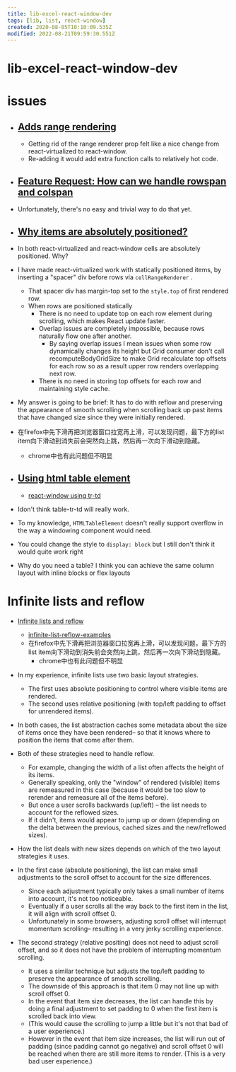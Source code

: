 ```yaml
---
title: lib-excel-react-window-dev
tags: [lib, list, react-window]
created: 2020-08-05T10:10:09.535Z
modified: 2022-08-21T09:59:30.551Z
---
```


# lib-excel-react-window-dev

# issues

- ## [Adds range rendering](https://github.com/bvaughn/react-window/pull/218)
  - Getting rid of the range renderer prop felt like a nice change from react-virtualized to react-window. 
  - Re-adding it would add extra function calls to relatively hot code.

- ## [Feature Request: How can we handle rowspan and colspan](https://github.com/pupudu/window-table/issues/21)
- Unfortunately, there's no easy and trivial way to do that yet.

- ## [Why items are absolutely positioned?](https://github.com/bvaughn/react-window/issues/133)
- In both react-virtualized and react-window cells are absolutely positioned. Why?
- I have made react-virtualized work with statically positioned items, by inserting a "spacer" div before rows via `cellRangeRenderer` . 
  - That spacer div has margin-top set to the `style.top` of first rendered row.
  - When rows are positioned statically
    - There is no need to update top on each row element during scrolling, which makes React update faster.
    - Overlap issues are completely impossible, because rows naturally flow one after another. 
      - By saying overlap issues I mean issues when some row dynamically changes its height but Grid consumer don't call recomputeBodyGridSize to make Grid recalculate top offsets for each row so as a result upper row renders overlapping next row.
    - There is no need in storing top offsets for each row and maintaining style cache.

- My answer is going to be brief: It has to do with reflow and preserving the appearance of smooth scrolling when scrolling back up past items that have changed size since they were initially rendered.
- 在firefox中先下滑再把浏览器窗口拉宽再上滑，可以发现问题，最下方的list item向下滑动到消失前会突然向上跳，然后再一次向下滑动到隐藏。
  - chrome中也有此问题但不明显

- ## [Using html table element](https://github.com/bvaughn/react-window/issues/60)
  - [react-window using tr-td](https://codesandbox.io/s/rrn61wkzwm?file=/index.js)
- Idon't think table-tr-td will really work. 
- To my knowledge, `HTMLTableElement` doesn't really support overflow in the way a windowing component would need. 
- You could change the style to `display: block` but I still don't think it would quite work right
- Why do you need a table? I think you can achieve the same column layout with inline blocks or flex layouts

# Infinite lists and reflow

- [Infinite lists and reflow](https://gist.github.com/bvaughn/ded0061d712a30c22b0a591cec4aa576)
  - [infinite-list-reflow-examples](https://github.com/bvaughn/infinite-list-reflow-examples)
  - 在firefox中先下滑再把浏览器窗口拉宽再上滑，可以发现问题，最下方的list item向下滑动到消失前会突然向上跳，然后再一次向下滑动到隐藏。
    - chrome中也有此问题但不明显

- In my experience, infinite lists use two basic layout strategies. 
  - The first uses absolute positioning to control where visible items are rendered. 
  - The second uses relative positioning (with top/left padding to offset for unrendered items).
- In both cases, the list abstraction caches some metadata about the size of items once they have been rendered– so that it knows where to position the items that come after them.
- Both of these strategies need to handle reflow. 
  - For example, changing the width of a list often affects the height of its items. 
  - Generally speaking, only the "window" of rendered (visible) items are remeasured in this case (because it would be too slow to rerender and remeasure all of the items before). 
  - But once a user scrolls backwards (up/left) – the list needs to account for the reflowed sizes. 
  - If it didn't, items would appear to jump up or down (depending on the delta between the previous, cached sizes and the new/reflowed sizes).
- How the list deals with new sizes depends on which of the two layout strategies it uses.
- In the first case (absolute positioning), the list can make small adjustments to the scroll offset to account for the size differences. 
  - Since each adjustment typically only takes a small number of items into account, it's not too noticeable. 
  - Eventually if a user scrolls all the way back to the first item in the list, it will align with scroll offset 0. 
  - Unfortunately in some browsers, adjusting scroll offset will interrupt momentum scrolling– resulting in a very jerky scrolling experience.
- The second strategy (relative positing) does not need to adjust scroll offset, and so it does not have the problem of interrupting momentum scrolling. 
  - It uses a similar technique but adjusts the top/left padding to preserve the appearance of smooth scrolling. 
  - The downside of this approach is that item 0 may not line up with scroll offset 0. 
  - In the event that item size decreases, the list can handle this by doing a final adjustment to set padding to 0 when the first item is scrolled back into view. 
  - (This would cause the scrolling to jump a little but it's not that bad of a user experience.) 
  - However in the event that item size increases, the list will run out of padding (since padding cannot go negative) and scroll offset 0 will be reached when there are still more items to render. (This is a very bad user experience.)
